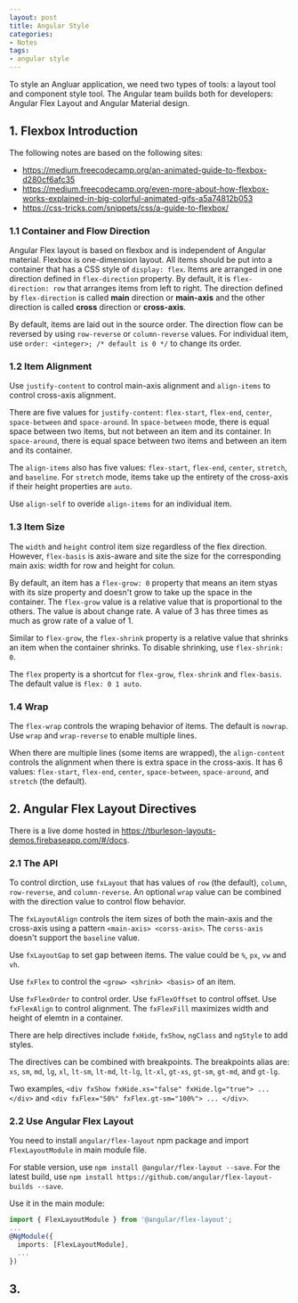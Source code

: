 ```yaml
---
layout: post
title: Angular Style
categories:
- Notes
tags:
- angular style
---
```


To style an Angluar application, we need two types of tools: a layout tool and component style tool. The Angular team builds both for developers: Angular Flex Layout and Angular Material design. 

## 1. Flexbox Introduction

The following notes are based on the following sites: 
* https://medium.freecodecamp.org/an-animated-guide-to-flexbox-d280cf6afc35
* https://medium.freecodecamp.org/even-more-about-how-flexbox-works-explained-in-big-colorful-animated-gifs-a5a74812b053
* https://css-tricks.com/snippets/css/a-guide-to-flexbox/

### 1.1 Container and Flow Direction
Angular Flex layout is based on flexbox and is independent of Angular material. Flexbox is one-dimension layout. All items should be put into a container that has a CSS style of `display: flex`. Items are arranged in one direction defined in `flex-direction` property. By default, it is `flex-direction: row` that arranges items from left to right. The direction defined by `flex-direction` is called **main** direction or **main-axis** and the other direction is called **cross** direction or **cross-axis**. 


By default, items are laid out in the source order. The direction flow can be reversed by using `row-reverse` or `column-reverse` values. For individual item, use `order: <integer>; /* default is 0 */` to change its order. 

### 1.2 Item Alignment
Use `justify-content` to control main-axis alignment and `align-items` to control cross-axis alignment. 

There are five values for `justify-content`: `flex-start`, `flex-end`, `center`, `space-between` and `space-around`.  In `space-between` mode, there is equal space between two items, but not between an item and its container. In `space-around`, there is equal space between two items and between an item and its container. 

The `align-items` also has five values: `flex-start`, `flex-end`, `center`, `stretch`, and `baseline`. For `stretch` mode, items take up the entirety of the cross-axis if their height properties are `auto`. 

Use `align-self` to overide `align-items` for an individual item. 

### 1.3 Item Size
The `width` and `height` control item size regardless of the flex direction. However, `flex-basis` is axis-aware and site the size for the corresponding main axis: width for row and height for colun. 

By default, an item has a `flex-grow: 0` property that means an item styas with its size property and doesn't grow to take up the space in the container. The `flex-grow` value is a relative value that is proportional to the others. The value is about change rate. A value of 3 has three times as much as grow rate of a value of 1. 

Similar to `flex-grow`, the `flex-shrink` property is a relative value that shrinks an item when the container shrinks. To disable shrinking, use `flex-shrink: 0`. 

The `flex` property is a shortcut for `flex-grow`, `flex-shrink` and `flex-basis`. The default value is `flex: 0 1 auto`. 

### 1.4 Wrap 

The `flex-wrap` controls the wraping  behavior of items. The default is `nowrap`. Use `wrap` and `wrap-reverse` to enable multiple lines.  

When there are multiple lines (some items are wrapped), the `align-content` controls the alignment when there is extra space in the cross-axis. It has 6 values: `flex-start`, `flex-end`, `center`, `space-between`, `space-around`, and `stretch` (the default). 

## 2. Angular Flex Layout Directives

There is a live dome hosted in https://tburleson-layouts-demos.firebaseapp.com/#/docs. 

### 2.1 The API
To control dirction, use `fxLayout` that has values of `row` (the default), `column`, `row-reverse`, and `column-reverse`. An optional `wrap` value can be combined with the direction value to control flow behavior. 

The `fxLayoutAlign` controls the item sizes of both the main-axis and the cross-axis using a pattern `<main-axis> <corss-axis>`. The `corss-axis` doesn't support the `baseline` value. 

Use `fxLayoutGap` to set gap between items. The value could be `%`, `px`, `vw` and `vh`. 

Use `fxFlex` to control the `<grow> <shrink> <basis>` of an item. 

Use `fxFlexOrder` to control order. Use `fxFlexOffset` to control offset. Use `fxFlexAlign` to control alignment. The `fxFlexFill` maximizes width and height of elemtn in a container. 

There are help directives include `fxHide`, `fxShow`, `ngClass` and `ngStyle` to add styles. 

The directives can be combined with breakpoints. The breakpoints alias are: `xs`, `sm`, `md`, `lg`, `xl`, `lt-sm`, `lt-md`, `lt-lg`, `lt-xl`, `gt-xs`, `gt-sm`, `gt-md`, and `gt-lg`.  

Two examples, `<div fxShow fxHide.xs="false" fxHide.lg="true"> ... </div>` and `<div fxFlex="50%" fxFlex.gt-sm="100%"> ... </div>`.  

### 2.2 Use Angular Flex Layout

You need to install `angular/flex-layout` npm package and import `FlexLayoutModule` in main module file. 

For stable version, use `npm install @angular/flex-layout --save`. For the latest build, use `npm install https://github.com/angular/flex-layout-builds --save`. 

Use it in the main module: 

```typescript
import { FlexLayoutModule } from '@angular/flex-layout';
...
@NgModule({
  imports: [FlexLayoutModule],
  ...
})
```

## 3. 
